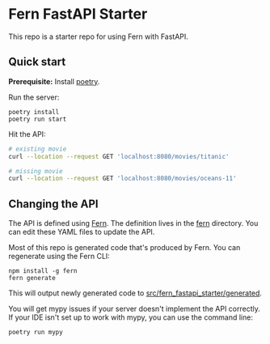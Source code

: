 # Fern FastAPI Starter

This repo is a starter repo for using Fern with FastAPI.

## Quick start

**Prerequisite:** Install [poetry](https://python-poetry.org/docs/).

Run the server:

```
poetry install
poetry run start
```

Hit the API:

```bash
# existing movie
curl --location --request GET 'localhost:8080/movies/titanic'

# missing movie
curl --location --request GET 'localhost:8080/movies/oceans-11'
```

## Changing the API

The API is defined using [Fern](https://www.buildwithfern.com/). The definition
lives in the [fern](fern/api/definition) directory. You can edit these YAML files
to update the API.

Most of this repo is generated code that's produced by Fern. You can regenerate
using the Fern CLI:

```
npm install -g fern
fern generate
```

This will output newly generated code to [src/fern_fastapi_starter/generated](src/fern_fastapi_starter/generated).

You will get mypy issues if your server doesn't implement the API correctly. If
your IDE isn't set up to work with mypy, you can use the command line:

```
poetry run mypy
```
